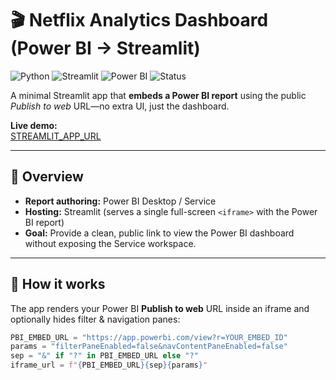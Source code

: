 # 🎬 Netflix Analytics Dashboard (Power BI → Streamlit)

![Python](https://img.shields.io/badge/Python-3.10%2B-blue)
![Streamlit](https://img.shields.io/badge/App-Streamlit-informational)
![Power BI](https://img.shields.io/badge/Report-Power%20BI-orange)
![Status](https://img.shields.io/badge/Status-Live-brightgreen)

A minimal Streamlit app that **embeds a Power BI report** using the public *Publish to web* URL—no extra UI, just the dashboard.

**Live demo:**  
[STREAMLIT_APP_URL](https://netflix-analytics-dashboard-78z9dst6b4nsdjte6kvrmg.streamlit.app/)

---

## 🔎 Overview
- **Report authoring:** Power BI Desktop / Service  
- **Hosting:** Streamlit (serves a single full-screen `<iframe>` with the Power BI report)  
- **Goal:** Provide a clean, public link to view the Power BI dashboard without exposing the Service workspace.

---

## 🧱 How it works
The app renders your Power BI **Publish to web** URL inside an iframe and optionally hides filter & navigation panes:

```python
PBI_EMBED_URL = "https://app.powerbi.com/view?r=YOUR_EMBED_ID"
params = "filterPaneEnabled=false&navContentPaneEnabled=false"
sep = "&" if "?" in PBI_EMBED_URL else "?"
iframe_url = f"{PBI_EMBED_URL}{sep}{params}"


